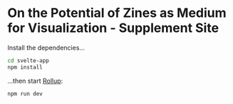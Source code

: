 # On the Potential of Zines as Medium for Visualization - Supplement Site

Install the dependencies...

```bash
cd svelte-app
npm install
```

...then start [Rollup](https://rollupjs.org):

```bash
npm run dev
```




